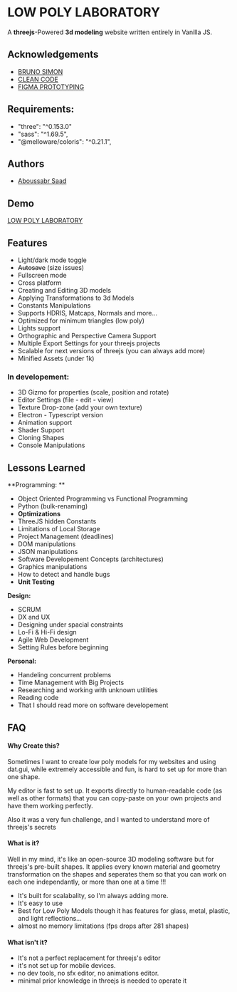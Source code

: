 
# LOW POLY LABORATORY

A **threejs**-Powered **3d modeling** website written entirely in Vanilla JS.



## Acknowledgements

 - [BRUNO SIMON](https://threejs-journey.com/)
 - [CLEAN CODE](https://www.amazon.com/Clean-Code-Handbook-Software-Craftsmanship/dp/0132350882)
 - [FIGMA PROTOTYPING](https://www.amazon.com/Designing-Prototyping-Interfaces-Figma-interactive/dp/180056418X)
 
## Requirements:

- "three": "^0.153.0"
- "sass": "^1.69.5",
- "@melloware/coloris": "^0.21.1",

## Authors

- [Aboussabr Saad](https://www.github.com/Ssenseii)


## Demo

[LOW POLY LABORATORY](https://www.youtube.com/)


## Features

- Light/dark mode toggle
- ~~Autosave~~ (size issues)
- Fullscreen mode
- Cross platform
- Creating and Editing 3D models
- Applying Transformations to 3d Models
- Constants Manipulations
- Supports HDRIS, Matcaps, Normals and more...
- Optimized for minimum triangles (low poly)
- Lights support
- Orthographic and Perspective Camera Support
- Multiple Export Settings for your threejs projects
- Scalable for next versions of threejs (you can always add more)
- Minified Assets (under 1k)

### In developement: 

- 3D Gizmo for properties (scale, position and rotate)
- Editor Settings (file - edit - view)
- Texture Drop-zone (add your own texture)  
- Electron - Typescript version
- Animation support
- Shader Support
- Cloning Shapes
- Console Manipulations


## Lessons Learned

**Programming: **

- Object Oriented Programming vs Functional Programming
- Python (bulk-renaming)
- **Optimizations**
- ThreeJS hidden Constants
- Limitations of Local Storage
- Project Management (deadlines)
- DOM manipulations
- JSON manipulations
- Software Developement Concepts (architectures)
- Graphics manipulations
- How to detect and handle bugs
- **Unit Testing** 


**Design:**
- SCRUM
- DX and UX
- Designing under spacial constraints
- Lo-Fi & Hi-Fi design
- Agile Web Development
- Setting Rules before beginning


**Personal:**
- Handeling concurrent problems
- Time Management with Big Projects
- Researching and working with unknown utilities
- Reading code
- That I should read more on software developement

## FAQ

#### Why Create this?

Sometimes I want to create low poly models for my websites and using dat.gui, while extremely accessible and fun, is hard to set up for more than one shape.

My editor is fast to set up. It exports directly to human-readable code (as well as other formats) that you can copy-paste on your own projects and have them working perfectly.

Also it was a very fun challenge, and I wanted to understand more of threejs's secrets 

#### What is it?

Well in my mind, it's like an open-source 3D modeling  software but for threejs's pre-built shapes. It applies every known material and geometry transformation on the shapes and seperates them so that you can work on each one independantly, or more than one at a time !!!

- It's built for scalabality, so I'm always adding more.
- It's easy to use 
- Best for Low Poly Models though it has features for glass, metal, plastic, and light reflections...
- almost no memory limitations (fps drops after 281 shapes) 

#### What isn't it?

- It's not a perfect replacement for threejs's editor
- it's not set up for mobile devices.
- no dev tools, no sfx editor, no animations editor.
- minimal prior knowledge in threejs is needed to operate it  
